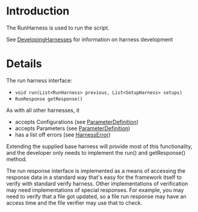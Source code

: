 # Introduction #

The RunHarness is used to run the script.

See [DevelopingHarnesses](DevelopingHarnesses.md) for information on harness development

# Details #

The run harness interface:

  * `void run(List<RunHarness> previous, List<SetupHarness> setups)`
  * `RunResponse getResponse()`

As with all other harnesses, it
  * accepts Configurations (see [ParameterDefinition](../ParameterDefinition.md))
  * accepts Parameters (see [ParameterDefinition](../ParameterDefinition.md))
  * has a list off errors (see [HarnessError](../HarnessError.md))

Extending the supplied base harness will provide most of this functionality, and the developer only needs to implement 
the run() and getResponse() method.

The run response interface is implemented as a means of accessing the response data in a standard way that's easy for 
the framework itself to verify with standard verify harness. 
Other implementations of verification may need implementations of special responses. 
For example, you may need to verify that a file got updated, so a file run response may have an access time and the 
file verifier may use that to check.
